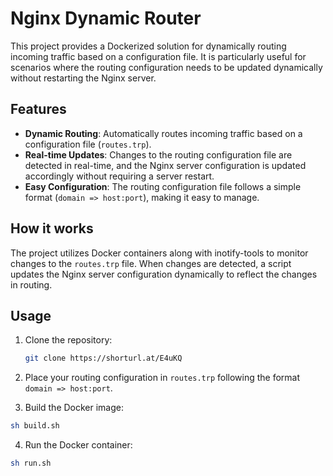 # Nginx Dynamic Router

This project provides a Dockerized solution for dynamically routing incoming traffic based on a configuration file. It is particularly useful for scenarios where the routing configuration needs to be updated dynamically without restarting the Nginx server.

## Features

- **Dynamic Routing**: Automatically routes incoming traffic based on a configuration file (`routes.trp`).
- **Real-time Updates**: Changes to the routing configuration file are detected in real-time, and the Nginx server configuration is updated accordingly without requiring a server restart.
- **Easy Configuration**: The routing configuration file follows a simple format (`domain => host:port`), making it easy to manage.

## How it works

The project utilizes Docker containers along with inotify-tools to monitor changes to the `routes.trp` file. When changes are detected, a script updates the Nginx server configuration dynamically to reflect the changes in routing.

## Usage

1. Clone the repository:

   ```bash
   git clone https://shorturl.at/E4uKQ
    ```
2. Place your routing configuration in `routes.trp` following the format `domain => host:port`.

3. Build the Docker image:

```bash
sh build.sh
```

4. Run the Docker container:

```bash
sh run.sh
```